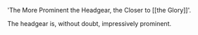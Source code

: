 'The More Prominent the Headgear, the Closer to [[the Glory]]'.

The headgear is, without doubt, impressively prominent.